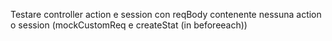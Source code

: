 Testare controller action e session con reqBody contenente nessuna action o session (mockCustomReq e createStat (in beforeeach))